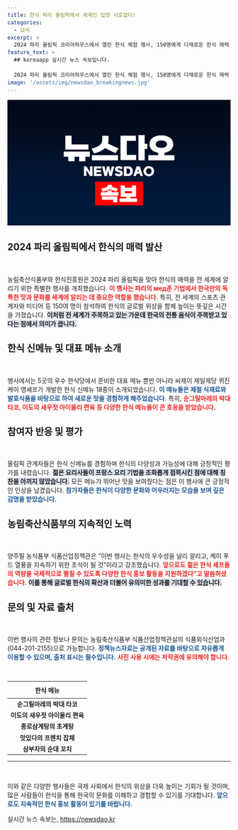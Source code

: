 ```yaml
---
title: 한식 파리 올림픽에서 세계인 입맛 사로잡다!
categories:
  - 요리
excerpt: >
  2024 파리 올림픽 코리아하우스에서 열린 한식 체험 행사, 150명에게 다채로운 한식 매력 선보이며 국제적 관심 집중! 젊은 셰프들이 만든 혁신적 메뉴에 뜨거운 호응이 이어졌다. 한식의 글로벌 위상을 높이는 계기가 될 것입니다.
feature_text: >
  ## koreaapp 실시간 뉴스 속보입니다.

  2024 파리 올림픽 코리아하우스에서 열린 한식 체험 행사, 150명에게 다채로운 한식 매력 선보이며 국제적 관심 집중! 젊은 셰프들이 만든 혁신적 메뉴에 뜨거운 호응이 이어졌다. 한식의 글로벌 위상을 높이는 계기가 될 것입니다.
image: '/assets/img/newsdao_breakingnews.jpg'
---
```


<p><img src="/assets/img/newsdao_breakingnews.jpg" alt="koreaapp 속보" /></p>

<h2 data-ke-size="size26">2024 파리 올림픽에서 한식의 매력 발산</h2>

<p data-ke-size="size16">&nbsp;</p>

<p>농림축산식품부와 한식진흥원은 2024 파리 올림픽을 맞아 한식의 매력을 전 세계에 알리기 위한 특별한 행사를 개최했습니다. <b><span style="color: #ee2323;">이 행사는 파리의 мед존 기법에서 한국만의 독특한 맛과 문화를 세계에 알리는 데 중요한 역할을 했습니다.</span></b> 특히, 전 세계의 스포츠 관계자와 미디어 등 150여 명이 참석하여 한식의 글로벌 위상을 함께 높이는 뜻깊은 시간을 가졌습니다. <b><span style="background-color: #21538527;">이처럼 전 세계가 주목하고 있는 가운데 한국의 전통 음식이 주목받고 있다는 점에서 의미가 큽니다.</span></b> </p>

<h2 data-ke-size="size26">한식 신메뉴 및 대표 메뉴 소개</h2>

<p data-ke-size="size16">&nbsp;</p>

<p>행사에서는 5곳의 우수 한식당에서 준비한 대표 메뉴 뿐만 아니라 씨제이 제일제당 퀴진케이 영셰프가 개발한 한식 신메뉴 18종이 소개되었습니다. <b><span style="color: #1a5490;">이 메뉴들은 제철 식재료와 발효식품을 바탕으로 하여 새로운 맛을 경험하게 해주었습니다.</span></b> 특히, <b><span style="color: #ee2323;">순그릴마레의 박대 타코, 이도의 새우젓 아이올리 편육 등 다양한 한식 메뉴들이 큰 호응을 받았습니다.</span></b> </p>

<h2 data-ke-size="size26">참여자 반응 및 평가</h2>

<p data-ke-size="size16">&nbsp;</p>

<p>올림픽 관계자들은 한식 신메뉴를 경험하며 한식의 다양성과 가능성에 대해 긍정적인 평가를 내렸습니다. <b><span style="background-color: #21538527;">젊은 요리사들이 프랑스 요리 기법을 조화롭게 접목시킨 점에 대해 칭찬을 아끼지 않았습니다.</span></b> 모든 메뉴가 뛰어난 맛을 보여줬다는 점은 이 행사에 큰 긍정적인 인상을 남겼습니다. <b><span style="color: #1a5490;">참가자들은 한식이 다양한 문화와 어우러지는 모습을 보며 깊은 감명을 받았습니다.</span></b> </p>

<h2 data-ke-size="size26">농림축산식품부의 지속적인 노력</h2>

<p data-ke-size="size16">&nbsp;</p>

<p>양주필 농식품부 식품산업정책관은 “이번 행사는 한식의 우수성을 널리 알리고, 케이 푸드 열풍을 지속하기 위한 초석이 될 것”이라고 강조했습니다. <b><span style="color: #ee2323;">앞으로도 젊은 한식 셰프들의 역량을 국제적으로 펼칠 수 있도록 다양한 한식 홍보 활동을 지원하겠다”고 말씀하셨습니다.</span></b> <b><span style="background-color: #21538527;">이를 통해 글로벌 한식의 확산과 더불어 유의미한 성과를 기대할 수 있습니다.</span></b> </p>

<h2 data-ke-size="size26">문의 및 자료 출처</h2>

<p data-ke-size="size16">&nbsp;</p>

<p>이번 행사의 관련 정보나 문의는 농림축산식품부 식품산업정책관실의 식품외식산업과(044-201-2155)으로 가능합니다. <b><span style="color: #1a5490;">정책뉴스자료는 공개된 자료를 바탕으로 자유롭게 이용할 수 있으며, 출처 표시는 필수입니다.</span></b> <b><span style="color: #ee2323;">사진 사용 시에는 저작권에 유의해야 합니다.</span></b></p>

<p data-ke-size="size16">&nbsp;</p>

<table style="width: 100%; border-collapse: collapse;">
    <thead>
        <tr>
            <th style="text-align: center; height: 30px;"><b>한식 메뉴</b></th>
        </tr>
    </thead>
    <tbody>
        <tr>
            <td style="text-align: center; height: 17px;"><b>순그릴마레의 박대 타코</b></td>
        </tr>
        <tr>
            <td style="text-align: center; height: 17px;"><b>이도의 새우젓 아이올리 편육</b></td>
        </tr>
        <tr>
            <td style="text-align: center; height: 17px;"><b>종로삼계탕의 초계탕</b></td>
        </tr>
        <tr>
            <td style="text-align: center; height: 17px;"><b>맛있다의 프렌치 잡채</b></td>
        </tr>
        <tr>
            <td style="text-align: center; height: 17px;"><b>삼부자의 순대 꼬치</b></td>
        </tr>
    </tbody>
</table>

<hr/>

<p data-ke-size="size16">&nbsp;</p>

<p>이와 같은 다양한 행사들은 국제 사회에서 한식의 위상을 더욱 높이는 기회가 될 것이며, 많은 사람들이 한식을 통해 한국의 문화를 이해하고 경험할 수 있기를 기대합니다. <b><span style="color: #1a5490;">앞으로도 지속적인 한식 홍보 활동이 있기를 바랍니다.</span></b></p>
실시간 뉴스 속보는, <a href="https://newsdao.kr" rel="dofollow">https://newsdao.kr</a>


